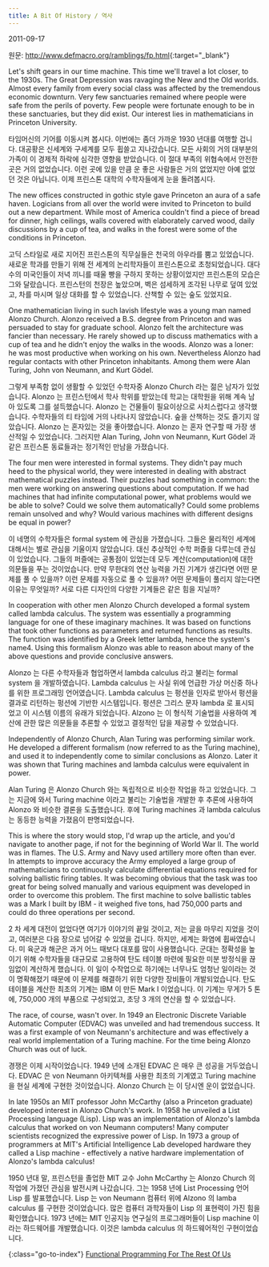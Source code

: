 ```yaml
---
title: A Bit Of History / 역사
---
```


2011-09-17

원문: <http://www.defmacro.org/ramblings/fp.html>{:target="_blank"}

Let's shift gears in our time machine. This time we'll travel a lot closer, to the 1930s. The Great Depression was ravaging the New and the Old worlds. Almost every family from every social class was affected by the tremendous economic downturn. Very few sanctuaries remained where people were safe from the perils of poverty. Few people were fortunate enough to be in these sanctuaries, but they did exist. Our interest lies in mathematicians in Princeton University.

타임머신의 기어를 이동시켜 봅시다. 이번에는 좀더 가까운 1930 년대를 여행할 겁니다. 대공황은 신세계와 구세계를 모두 휩쓸고 지나갔습니다. 모든 사회의 거의 대부분의 가족이 이 경제적 하락에 심각한 영향을 받았습니다. 이 절대 부족의 위협속에서 안전한 곳은 거의 없었습니다. 이런 곳에 있을 만큼 운 좋은 사람들은 거의 없었지만 아예 없었던 것은 아닙니다. 이제 프린스톤 대학의 수학자들에게 눈을 돌려봅시다.   

The new offices constructed in gothic style gave Princeton an aura of a safe haven. Logicians from all over the world were invited to Princeton to build out a new department. While most of America couldn't find a piece of bread for dinner, high ceilings, walls covered with elaborately carved wood, daily discussions by a cup of tea, and walks in the forest were some of the conditions in Princeton.

고딕 스타일로 새로 지어진 프린스톤의 직무실들은 천국의 아우라를 뿜고 있었습니다. 새로운 학과를 만들기 위해 전 세계의 논리학자들이 프린스톤으로 초청되었습니다. 대다수의 미국인들이 저녁 끼니를 때울 빵을 구하지 못하는 상황이었지만 프린스톤의 모습은 그와 달랐습니다. 프린스턴의 천장은 높았으며, 벽은 섬세하게 조각된 나무로 덮여 있었고, 차를 마시며 일상 대화를 할 수 있었습니다. 산책할 수 있는 숲도 있었지요.

One mathematician living in such lavish lifestyle was a young man named Alonzo Church. Alonzo received a B.S. degree from Princeton and was persuaded to stay for graduate school. Alonzo felt the architecture was fancier than necessary. He rarely showed up to discuss mathematics with a cup of tea and he didn't enjoy the walks in the woods. Alonzo was a loner: he was most productive when working on his own. Nevertheless Alonzo had regular contacts with other Princeton inhabitants. Among them were Alan Turing, John von Neumann, and Kurt Gödel.

그렇게 부족함 없이 생활할 수 있었던 수학자중 Alonzo Church 라는 젊은 남자가 있었습니다. Alonzo 는 프린스턴에서 학사 학위를 받았는데 학교는 대학원을 위해 계속 남아 있도록 그를 설득했습니다. Alonzo 는 건물들이 필요이상으로 사치스럽다고 생각했습니다. 수학자들의 티 타임에 거의 나타나지 않았습니다. 숲을 산책하는 것도 즐기지 않았습니다. Alonzo 는 혼자있는 것을 좋아했습니다. Alonzo 는 혼자 연구할 때 가장 생산적일 수 있었습니다. 그러지만 Alan Turing, John von Neumann, Kurt Gödel 과 같은 프린스톤 동료들과는 정기적인 만남을 가졌습니다.

The four men were interested in formal systems. They didn't pay much heed to the physical world, they were interested in dealing with abstract mathematical puzzles instead. Their puzzles had something in common: the men were working on answering questions about computation. If we had machines that had infinite computational power, what problems would we be able to solve? Could we solve them automatically? Could some problems remain unsolved and why? Would various machines with different designs be equal in power?

이 네명의 수학자들은 formal system 에 관심을 가졌습니다. 그들은 물리적인 세계에 대해서는 별로 관심을 기울이지 않았습니다. 대신  추상적인 수학 퍼즐을 다루는데 관심이 있었습니다. 그들의 퍼즐에는 공통점이 있었는데 모두 계산(computation)에 대한 의문들을 푸는 것이었습니다. 만약 무한대의 연산 능력을 가진 기계가 생긴다면 어떤 문제를 풀 수 있을까? 이런 문제를 자동으로 풀 수 있을까? 어떤 문제들이 풀리지 않는다면 이유는 무엇일까? 서로 다른 디자인의 다양한 기계들은 같은 힘을 지닐까?

In cooperation with other men Alonzo Church developed a formal system called lambda calculus. The system was essentially a programming language for one of these imaginary machines. It was based on functions that took other functions as parameters and returned functions as results. The function was identified by a Greek letter lambda, hence the system's name4. Using this formalism Alonzo was able to reason about many of the above questions and provide conclusive answers.

Alonzo 는 다른 수학자들과 협업하면서 lambda calculus 라고 불리는 formal system 을 개발하였습니다. Lambda calculus 는 사실 위에 언급한 가상 머신중 하나를 위한 프로그래밍 언어였습니다. Lambda calculus 는 펑션을 인자로 받아서 펑션을 결과로 리턴하는 펑션에 기반한 시스템입니다. 펑션은 그리스 문자 lambda 로 표시되었고 이 시스템 이름의 유래가 되었습니다. Alzono 는 이 형식적 기술법을 사용하여 계산에 관한 많은 의문들을 추론할 수 있었고 결정적인 답을 제공할 수 있었습니다.

Independently of Alonzo Church, Alan Turing was performing similar work. He developed a different formalism (now referred to as the Turing machine), and used it to independently come to similar conclusions as Alonzo. Later it was shown that Turing machines and lambda calculus were equivalent in power.

Alan Turing 은 Alonzo Church 와는 독립적으로 비슷한 작업을 하고 있었습니다. 그는 지금에 와서 Turing machine 이라고 불리는 기술법을 개발한 후 추론에 사용하여 Alonzo 와 비슷한 결론을 도출했습니다. 후에 Turing machines 과 lambda calculus 는 동등한 능력을 가졌음이 판명되었습니다.

This is where the story would stop, I'd wrap up the article, and you'd navigate to another page, if not for the beginning of World War II. The world was in flames. The U.S. Army and Navy used artillery more often than ever. In attempts to improve accuracy the Army employed a large group of mathematicians to continuously calculate differential equations required for solving ballistic firing tables. It was becoming obvious that the task was too great for being solved manually and various equipment was developed in order to overcome this problem. The first machine to solve ballistic tables was a Mark I built by IBM - it weighed five tons, had 750,000 parts and could do three operations per second.

2 차 세계 대전이 없었다면 여기가 이야기의 끝일 것이고, 저는 글을 마무리 지었을 것이고, 여러분은 다음 장으로 넘어갈 수 있었을 겁니다.  하지만, 세계는 화염에 휩싸였습니다. 미 육군과 해군은 과거 어느 때보다 대포를 많이 사용했습니다. 군대는 정확성을 높이기 위해 수학자들을 대규모로 고용하여 탄도 테이블 마련에 필요한 미분 방정식을 끊임없이 계산하게 했습니다. 이 일이 수작업으로 하기에는 너무나도 엄청난 일이라는 것이 명확해졌기 때문에 이 문제를 해결하기 위한 다양한 장비들이 개발되었습니다. 탄도 테이블을 계산한 최초의 기계는 IBM 이 만든 Mark I 이었습니다. 이 기계는 무게가 5 톤에, 750,000 개의 부품으로 구성되었고, 초당 3 개의 연산을 할 수 있었습니다.

The race, of course, wasn't over. In 1949 an Electronic Discrete Variable Automatic Computer (EDVAC) was unveiled and had tremendous success. It was a first example of von Neumann's architecture and was effectively a real world implementation of a Turing machine. For the time being Alonzo Church was out of luck.

경쟁은 이제 시작이었습니다. 1949 년에 소개된 EDVAC 은 매우 큰 성공을 거두었습니다. EDVAC 은 von Neumann 아키텍쳐를 사용한 최초의 기계였고 Turing machine 을 현실 세계에 구현한 것이었습니다. Alonzo Church 는 이 당시엔 운이 없었습니다.

In late 1950s an MIT professor John McCarthy (also a Princeton graduate) developed interest in Alonzo Church's work. In 1958 he unveiled a List Processing language (Lisp). Lisp was an implementation of Alonzo's lambda calculus that worked on von Neumann computers! Many computer scientists recognized the expressive power of Lisp. In 1973 a group of programmers at MIT's Artificial Intelligence Lab developed hardware they called a Lisp machine - effectively a native hardware implementation of Alonzo's lambda calculus!

1950 년대 말, 프린스턴을 졸업한 MIT 교수 John McCarthy 는 Alonzo Church 의 작업에 가졌던 관심을 발전시켜 나갔습니다. 그는 1958 년에 List Processing 언어 Lisp 를 발표했습니다. Lisp 는 von Neumann 컴퓨터 위에 Alzono 의 lamba calculus 를 구현한 것이었습니다. 많은 컴퓨터 과학자들이 Lisp 의 표현력이 가진 힘을 확인했습니다. 1973 년에는 MIT 인공지능 연구실의 프로그래머들이 Lisp machine 이라는 하드웨어를 개발했습니다. 이것은 lambda calculus 의 하드웨어적인 구현이었습니다.


{:class="go-to-index"}
[Functional Programming For The Rest Of Us](index)
